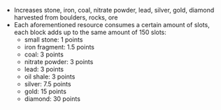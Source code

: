 - Increases stone, iron, coal, nitrate powder, lead, silver, gold, diamond harvested from boulders, rocks, ore
- Each aforementioned resource consumes a certain amount of slots, each block adds up to the same amount of 150 slots:
  - small stone: 1 points
  - iron fragment: 1.5 points
  - coal: 3 points
  - nitrate powder: 3 points
  - lead: 3 points
  - oil shale: 3 points
  - silver: 7.5 points
  - gold: 15 points
  - diamond: 30 points
